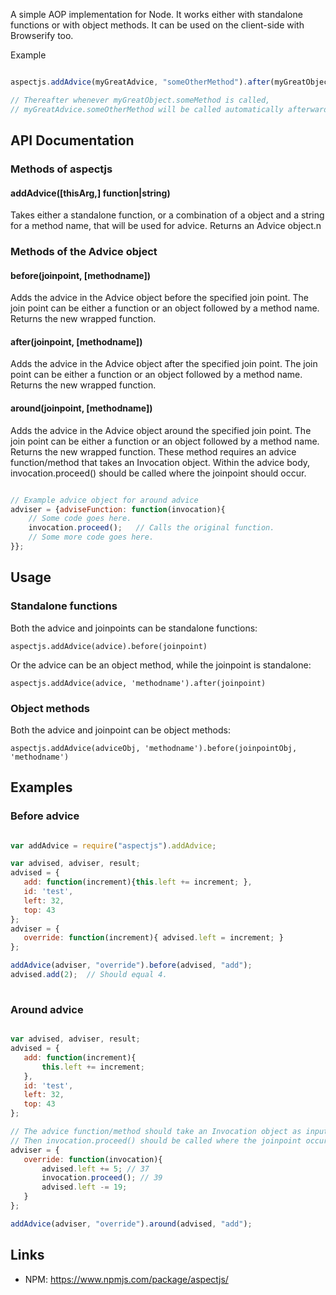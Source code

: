 A simple AOP implementation for Node.  It works either with standalone functions or with object methods.  It can be used
on the client-side with Browserify too.

Example

```javascript

aspectjs.addAdvice(myGreatAdvice, "someOtherMethod").after(myGreatObject, "someMethod");

// Thereafter whenever myGreatObject.someMethod is called, 
// myGreatAdvice.someOtherMethod will be called automatically afterward.

```

## API Documentation

### Methods of aspectjs

#### addAdvice([thisArg,] function|string)
Takes either a standalone function, or a combination of a object and a string for a method name, that will be used for advice.
Returns an Advice object.n

### Methods of the Advice object

#### before(joinpoint, [methodname])
Adds the advice in the Advice object before the specified join point.  The join point can be either a function 
or an object followed by a method name.  Returns the new wrapped function.

#### after(joinpoint, [methodname])
Adds the advice in the Advice object after the specified join point.  The join point can be either a function 
or an object followed by a method name.  Returns the new wrapped function.


#### around(joinpoint, [methodname])
Adds the advice in the Advice object around the specified join point.  The join point can be either a function
or an object followed by a method name.  Returns the new wrapped function.
These method requires an advice function/method that takes an Invocation object.  Within the advice body,
invocation.proceed() should be called where the joinpoint should occur.

```javascript

// Example advice object for around advice
adviser = {adviseFunction: function(invocation){
    // Some code goes here.
    invocation.proceed();   // Calls the original function.
    // Some more code goes here.
}};

```


## Usage
### Standalone functions
Both the advice and joinpoints can be standalone functions:  

``aspectjs.addAdvice(advice).before(joinpoint)``

Or the advice can be an object method, while the joinpoint is standalone: 

``aspectjs.addAdvice(advice, 'methodname').after(joinpoint)``

### Object methods
Both the advice and joinpoint can be object methods: 

``aspectjs.addAdvice(adviceObj, 'methodname').before(joinpointObj, 'methodname')``


## Examples

### Before advice
``` javascript

var addAdvice = require("aspectjs").addAdvice;

var advised, adviser, result;
advised = {
   add: function(increment){this.left += increment; }, 
   id: 'test', 
   left: 32, 
   top: 43
};
adviser = {
   override: function(increment){ advised.left = increment; }
};

addAdvice(adviser, "override").before(advised, "add");
advised.add(2);  // Should equal 4.  
            
```

### Around advice
```javascript

var advised, adviser, result;
advised = {
   add: function(increment){
       this.left += increment; 
   }, 
   id: 'test', 
   left: 32, 
   top: 43
};

// The advice function/method should take an Invocation object as input.
// Then invocation.proceed() should be called where the joinpoint occurs.
adviser = {
   override: function(invocation){
       advised.left += 5; // 37
       invocation.proceed(); // 39
       advised.left -= 19;
   }
};

addAdvice(adviser, "override").around(advised, "add");

````

## Links
* NPM:  https://www.npmjs.com/package/aspectjs/

